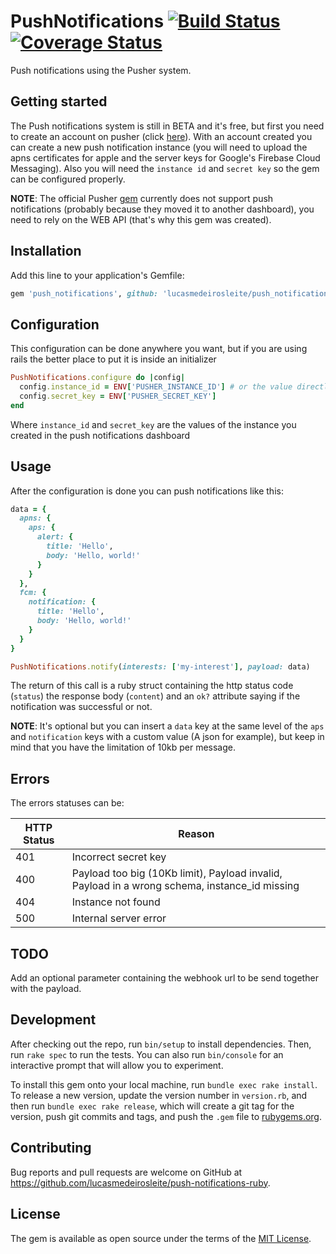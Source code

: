 # PushNotifications [![Build Status](https://travis-ci.org/lucasmedeirosleite/push-notifications-ruby.svg)](https://travis-ci.org/lucasmedeirosleite/push-notifications-ruby) [![Coverage Status](https://coveralls.io/repos/github/lucasmedeirosleite/push-notifications-ruby/badge.svg?branch=master)](https://coveralls.io/github/lucasmedeirosleite/push-notifications-ruby?branch=master)

Push notifications using the Pusher system.

## Getting started

The Push notifications system is still in BETA and it's free, but first you need to create an account on pusher (click [here](https://dash.pusher.com)).
With an account created you can create a new push notification instance (you will need to upload the apns certificates for apple and the server keys for Google's Firebase Cloud Messaging). Also you will need the `instance id` and `secret key` so the gem can be configured properly.

**NOTE**: The official Pusher [gem](https://github.com/pusher/pusher-http-ruby) currently does not support push notifications (probably because they moved it to another dashboard), you need to rely on the WEB API (that's why this gem was created).

## Installation

Add this line to your application's Gemfile:

```ruby
gem 'push_notifications', github: 'lucasmedeirosleite/push_notifications', branch: 'master'
```

## Configuration

This configuration can be done anywhere you want, but if you are using rails the better place to put it is inside an initializer

```ruby
PushNotifications.configure do |config|
  config.instance_id = ENV['PUSHER_INSTANCE_ID'] # or the value directly :)
  config.secret_key = ENV['PUSHER_SECRET_KEY']
end
```

Where `instance_id` and `secret_key` are the values of the instance you created in the push notifications dashboard

## Usage

After the configuration is done you can push notifications like this:

```ruby
data = {
  apns: {
    aps: {
      alert: {
        title: 'Hello',
        body: 'Hello, world!'
      }
    }
  },
  fcm: {
    notification: {
      title: 'Hello',
      body: 'Hello, world!'
    }
  }
}

PushNotifications.notify(interests: ['my-interest'], payload: data)
```

The return of this call is a ruby struct containing the http status code (`status`) the response body (`content`) and an `ok?` attribute saying if the notification was successful or not.

**NOTE**: It's optional but you can insert a `data` key at the same level of the `aps` and `notification` keys with a custom value (A json for example), but keep in mind that you have the limitation of 10kb per message.

## Errors

The errors statuses can be:

HTTP Status | Reason
--- | ---
401 | Incorrect secret key
400 | Payload too big (10Kb limit), Payload invalid, Payload in a wrong schema, instance_id missing
404 | Instance not found
500 | Internal server error

## TODO

Add an optional parameter containing the webhook url to be send together with the payload.

## Development

After checking out the repo, run `bin/setup` to install dependencies. Then, run `rake spec` to run the tests. You can also run `bin/console` for an interactive prompt that will allow you to experiment.

To install this gem onto your local machine, run `bundle exec rake install`. To release a new version, update the version number in `version.rb`, and then run `bundle exec rake release`, which will create a git tag for the version, push git commits and tags, and push the `.gem` file to [rubygems.org](https://rubygems.org).

## Contributing

Bug reports and pull requests are welcome on GitHub at https://github.com/lucasmedeirosleite/push-notifications-ruby.

## License

The gem is available as open source under the terms of the [MIT License](https://opensource.org/licenses/MIT).
